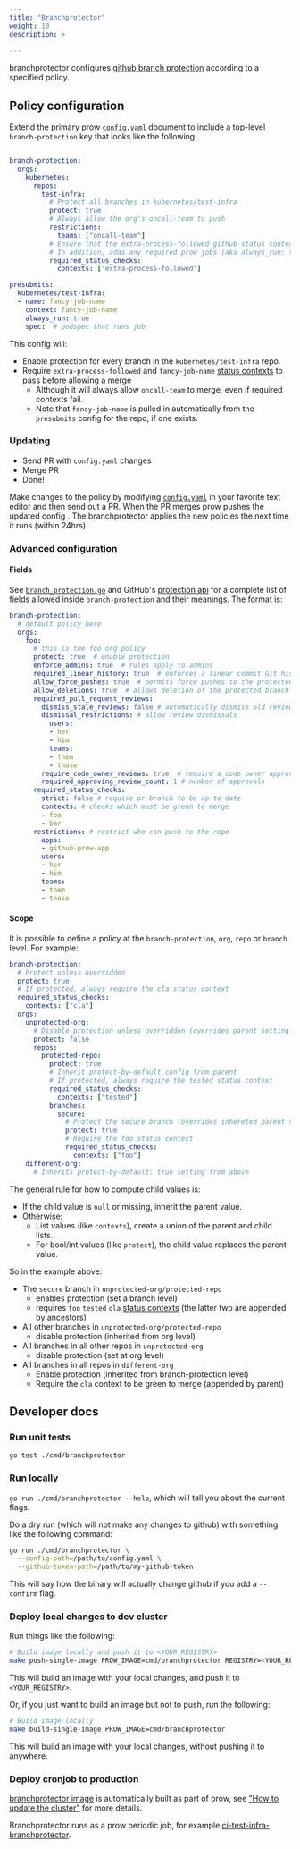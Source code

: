 ```yaml
---
title: "Branchprotector"
weight: 10
description: >
  
---
```


branchprotector configures [github branch protection] according to a specified
policy.

## Policy configuration

Extend the primary prow [`config.yaml`] document to include a top-level
`branch-protection` key that looks like the following:

```yaml

branch-protection:
  orgs:
    kubernetes:
      repos:
        test-infra:
          # Protect all branches in kubernetes/test-infra
          protect: true
          # Always allow the org's oncall-team to push
          restrictions:
            teams: ["oncall-team"]
          # Ensure that the extra-process-followed github status context passes.
          # In addition, adds any required prow jobs (aka always_run: true)
          required_status_checks:
            contexts: ["extra-process-followed"]

presubmits:
  kubernetes/test-infra:
  - name: fancy-job-name
    context: fancy-job-name
    always_run: true
    spec:  # podspec that runs job
```

This config will:

* Enable protection for every branch in the `kubernetes/test-infra`
repo.
* Require `extra-process-followed` and `fancy-job-name` [status contexts] to pass
    before allowing a merge
  * Although it will always allow `oncall-team` to merge, even if required
      contexts fail.
  * Note that `fancy-job-name` is pulled in automatically from the
      `presubmits` config for the repo, if one exists.

### Updating

* Send PR with `config.yaml` changes
* Merge PR
* Done!

Make changes to the policy by modifying [`config.yaml`] in your favorite text
editor and then send out a PR. When the PR merges prow pushes the updated config
. The branchprotector applies the new policies the next time it runs (within
24hrs).

### Advanced configuration

#### Fields

See [`branch_protection.go`] and GitHub's [protection api] for a complete list of fields allowed
inside `branch-protection` and their meanings. The format is:

```yaml
branch-protection:
  # default policy here
  orgs:
    foo:
      # this is the foo org policy
      protect: true  # enable protection
      enforce_admins: true  # rules apply to admins
      required_linear_history: true  # enforces a linear commit Git history
      allow_force_pushes: true  # permits force pushes to the protected branch
      allow_deletions: true  # allows deletion of the protected branch
      required_pull_request_reviews:
        dismiss_stale_reviews: false # automatically dismiss old reviews
        dismissal_restrictions: # allow review dismissals
          users:
          - her
          - him
          teams:
          - them
          - those
        require_code_owner_reviews: true  # require a code owner approval
        required_approving_review_count: 1 # number of approvals
      required_status_checks:
        strict: false # require pr branch to be up to date
        contexts: # checks which must be green to merge
        - foo
        - bar
      restrictions: # restrict who can push to the repo
        apps:
        - github-prow-app
        users:
        - her
        - him
        teams:
        - them
        - those
```

#### Scope

It is possible to define a policy at the
`branch-protection`, `org`, `repo` or `branch` level. For example:

```yaml
branch-protection:
  # Protect unless overridden
  protect: true
  # If protected, always require the cla status context
  required_status_checks:
    contexts: ["cla"]
  orgs:
    unprotected-org:
      # Disable protection unless overridden (overrides parent setting of true)
      protect: false
      repos:
        protected-repo:
          protect: true
          # Inherit protect-by-default config from parent
          # If protected, always require the tested status context
          required_status_checks:
            contexts: ["tested"]
          branches:
            secure:
              # Protect the secure branch (overrides inhereted parent setting of false)
              protect: true
              # Require the foo status context
              required_status_checks:
                contexts: ["foo"]
    different-org:
      # Inherits protect-by-default: true setting from above
```

The general rule for how to compute child values is:

* If the child value is `null` or missing, inherit the parent value.
* Otherwise:
  * List values (like `contexts`), create a union of the parent and child lists.
  * For bool/int values (like `protect`), the child value replaces the parent value.

So in the example above:

* The `secure` branch in `unprotected-org/protected-repo`
  * enables protection (set a branch level)
  * requires `foo` `tested` `cla` [status contexts]
      (the latter two are appended by ancestors)
* All other branches in `unprotected-org/protected-repo`
  * disable protection (inherited from org level)
* All branches in all other repos in `unprotected-org`
  * disable protection (set at org level)
* All branches in all repos in `different-org`
  * Enable protection (inherited from branch-protection level)
  * Require the `cla` context to be green to merge (appended by parent)

## Developer docs

### Run unit tests

`go test ./cmd/branchprotector`

### Run locally

`go run ./cmd/branchprotector --help`, which will tell you about the
current flags.

Do a dry run (which will not make any changes to github) with
something like the following command:

```sh
go run ./cmd/branchprotector \
  --config-path=/path/to/config.yaml \
  --github-token-path=/path/to/my-github-token
```

This will say how the binary will actually change github if you add a
`--confirm` flag.

### Deploy local changes to dev cluster

Run things like the following:

```sh
# Build image locally and push it to <YOUR_REGISTRY>
make push-single-image PROW_IMAGE=cmd/branchprotector REGISTRY=<YOUR_REGISTRY>
```

This will build an image with your local changes, and push it to `<YOUR_REGISTRY>`.

Or, if you just want to build an image but not to push, run the following:


```sh
# Build image locally
make build-single-image PROW_IMAGE=cmd/branchprotector
```

This will build an image with your local changes, without pushing it to anywhere.

### Deploy cronjob to production

[branchprotector image](https://gcr.io/k8s-prow/branchprotector) is automatically built
as part of prow, see
["How to update the cluster"](/docs/build-test-update/#how-to-update-the-cluster)
for more details.

Branchprotector runs as a prow periodic job, for example
[ci-test-infra-branchprotector](https://github.com/kubernetes/test-infra/blob/6155b657d8958e60e6767be6569863e4dd08c413/config/jobs/kubernetes/test-infra/test-infra-trusted.yaml#L662).

[`branch_protection.go`]: https://github.com/kubernetes-sigs/prow/blob/main/pkg/config/branch_protection.go
[`config.yaml`]: https://github.com/kubernetes/test-infra/blob/master/config/prow/config.yaml
[github branch protection]: https://docs.github.com/en/repositories/configuring-branches-and-merges-in-your-repository/defining-the-mergeability-of-pull-requests/about-protected-branches
[status contexts]: https://developer.github.com/v3/repos/statuses/#create-a-status
[protection api]: https://developer.github.com/v3/repos/branches/#update-branch-protection
